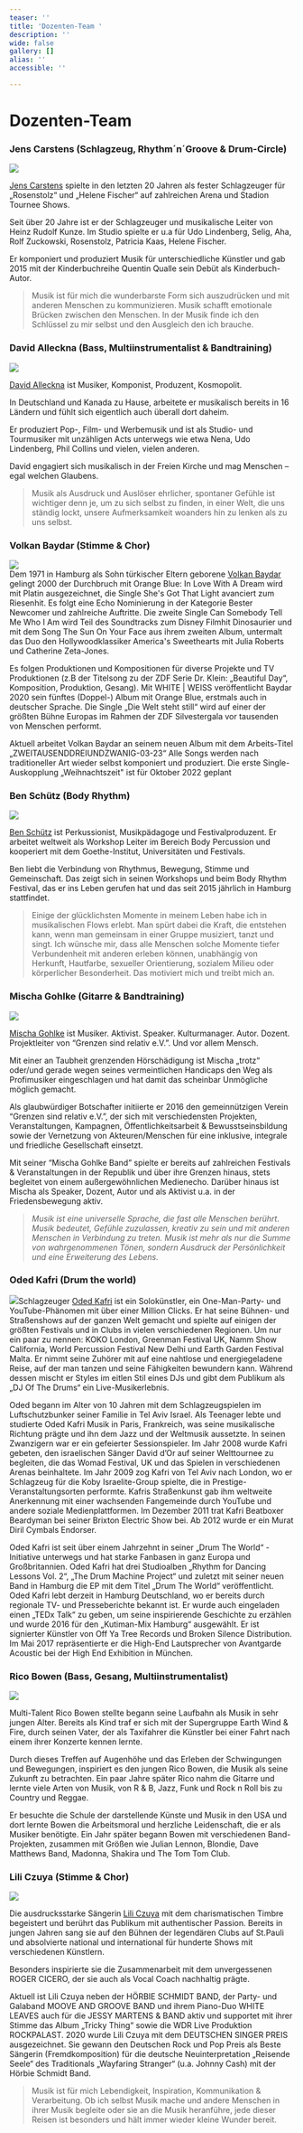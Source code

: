 ```yaml
---
teaser: ''
title: 'Dozenten-Team '
description: ''
wide: false
gallery: []
alias: ''
accessible: ''

---
```

# Dozenten-Team

### **Jens Carstens** (Schlagzeug, Rhythm´n´Groove & Drum-Circle)

![](/media/2022/04/jens-carstens.jpg)

[Jens Carstens](https://de.wikipedia.org/wiki/Jens_Carstens) spielte in den letzten 20 Jahren als fester Schlagzeuger für „Rosenstolz“ und „Helene Fischer“ auf zahlreichen Arena und Stadion Tournee Shows.

Seit über 20 Jahre ist er der Schlagzeuger und musikalische Leiter von Heinz Rudolf Kunze. Im Studio spielte er u.a für Udo Lindenberg, Selig, Aha, Rolf Zuckowski, Rosenstolz, Patricia Kaas, Helene Fischer.

Er komponiert und produziert Musik für unterschiedliche Künstler und gab 2015 mit der Kinderbuchreihe Quentin Qualle sein Debüt als Kinderbuch-Autor.

> Musik ist für mich die wunderbarste Form sich auszudrücken und mit anderen Menschen zu kommunizieren. Musik schafft emotionale Brücken zwischen den Menschen. In der Musik finde ich den Schlüssel zu mir selbst und den Ausgleich den ich brauche.

### **David Alleckna** (Bass, Multiinstrumentalist & Bandtraining)

![](/media/2022/03/david-alleckna-photo-by-daniela-mollenhoff-1.jpeg)

[David Alleckna](https://alleckna.de/) ist Musiker, Komponist, Produzent, Kosmopolit.

In Deutschland und Kanada zu Hause, arbeitete er musikalisch bereits in 16 Ländern und fühlt sich eigentlich auch überall dort daheim.

Er produziert Pop-, Film- und Werbemusik und ist als Studio- und Tourmusiker mit unzähligen Acts unterwegs wie etwa Nena, Udo Lindenberg, Phil Collins und vielen, vielen anderen.

David engagiert sich musikalisch in der Freien Kirche und mag Menschen – egal welchen Glaubens.

> Musik als Ausdruck und Auslöser ehrlicher, spontaner Gefühle ist wichtiger denn je, um zu sich selbst zu finden, in einer Welt, die uns ständig lockt, unsere Aufmerksamkeit woanders hin zu lenken als zu uns selbst.

### **Volkan Baydar** (Stimme & Chor)

![](/media/2022/04/volkan-live-pressefoto-1.jpeg)  
Dem 1971 in Hamburg als Sohn türkischer Eltern geborene [Volkan Baydar](https://www.volkanbaydar.com/) gelingt 2000 der Durchbruch mit Orange Blue: In Love With A Dream wird mit Platin ausgezeichnet, die Single She's Got That Light avanciert zum Riesenhit. Es folgt eine Echo Nominierung in der Kategorie Bester Newcomer und zahlreiche Auftritte. Die zweite Single Can Somebody Tell Me Who I Am wird Teil des Soundtracks zum Disney Filmhit Dinosaurier und mit dem Song The Sun On Your Face aus ihrem zweiten Album, untermalt das Duo den Hollywoodklassiker America's Sweethearts mit Julia Roberts und Catherine Zeta-Jones.

Es folgen Produktionen und Kompositionen für diverse Projekte und TV Produktionen (z.B der Titelsong zu der ZDF Serie Dr. Klein: „Beautiful Day“, Komposition, Produktion, Gesang). Mit WHITE | WEISS veröffentlicht Baydar 2020 sein fünftes (Doppel-) Album mit Orange Blue, erstmals auch in deutscher Sprache. Die Single „Die Welt steht still“ wird auf einer der größten Bühne Europas im Rahmen der ZDF Silvestergala vor tausenden von Menschen performt.

Aktuell arbeitet Volkan Baydar an seinem neuen Album mit dem Arbeits-Titel „ZWEITAUSENDDREIUNDZWANIG-03-23“ Alle Songs werden nach traditioneller Art wieder selbst komponiert und produziert. Die erste Single- Auskopplung „Weihnachtszeit" ist für Oktober 2022 geplant

### **Ben Schütz** (Body Rhythm)

![](/media/2022/04/ben-schutz_dsc_0929_valentin-jagodzinski_klein.jpeg)

[Ben Schütz](https://www.bodyrhythm.de/team) ist Perkussionist, Musikpädagoge und Festivalproduzent. Er arbeitet weltweit als Workshop Leiter im Bereich Body Percussion und kooperiert mit dem Goethe-Institut, Universitäten und Festivals.

Ben liebt die Verbindung von Rhythmus, Bewegung, Stimme und Gemeinschaft. Das zeigt sich in seinen Workshops und beim Body Rhythm Festival, das er ins Leben gerufen hat und das seit 2015 jährlich in Hamburg stattfindet.

> Einige der glücklichsten Momente in meinem Leben habe ich in musikalischen Flows erlebt. Man spürt dabei die Kraft, die entstehen kann, wenn man gemeinsam in einer Gruppe musiziert, tanzt und singt. Ich wünsche mir, dass alle Menschen solche Momente tiefer Verbundenheit mit anderen erleben können, unabhängig von Herkunft, Hautfarbe, sexueller Orientierung, sozialem Milieu oder körperlicher Besonderheit. Das motiviert mich und treibt mich an.

### **Mischa Gohlke** (Gitarre & Bandtraining)

![](/media/2020/06/mischa-profil.jpg)

[Mischa Gohlke](https://mischagohlkeband.de/) ist Musiker. Aktivist. Speaker. Kulturmanager. Autor. Dozent. Projektleiter von “Grenzen sind relativ e.V.”. Und vor allem Mensch.

Mit einer an Taubheit grenzenden Hörschädigung ist Mischa „trotz“ oder/und gerade wegen seines vermeintlichen Handicaps den Weg als Profimusiker eingeschlagen und hat damit das scheinbar Unmögliche möglich gemacht.

Als glaubwürdiger Botschafter initiierte er 2016 den gemeinnützigen Verein “Grenzen sind relativ e.V.”, der sich mit verschiedensten Projekten, Veranstaltungen, Kampagnen, Öffentlichkeitsarbeit & Bewusstseinsbildung sowie der Vernetzung von Akteuren/Menschen für eine inklusive, integrale und friedliche Gesellschaft einsetzt.

Mit seiner “Mischa Gohlke Band” spielte er bereits auf zahlreichen Festivals & Veranstaltungen in der Republik und über ihre Grenzen hinaus, stets begleitet von einem außergewöhnlichen Medienecho. Darüber hinaus ist Mischa als Speaker, Dozent, Autor und als Aktivist u.a. in der Friedensbewegung aktiv.

> _Musik ist eine universelle Sprache, die fast alle Menschen berührt. Musik bedeutet, Gefühle zuzulassen, kreativ zu sein und mit anderen Menschen in Verbindung zu treten. Musik ist mehr als nur die Summe von wahrgenommenen Tönen, sondern Ausdruck der Persönlichkeit und eine Erweiterung des Lebens._

### **Oded Kafri** (Drum the world)

![](/media/2022/04/oded-kafri-foto.png)Schlagzeuger [Oded Kafri](https://odedkafri.com/) ist ein Solokünstler, ein One-Man-Party- und YouTube-Phänomen mit über einer Million Clicks. Er hat seine Bühnen- und Straßenshows auf der ganzen Welt gemacht und spielte auf einigen der größten Festivals und in Clubs in vielen verschiedenen Regionen. Um nur ein paar zu nennen: KOKO London, Greenman Festival UK, Namm Show California, World Percussion Festival New Delhi und Earth Garden Festival Malta. Er nimmt seine Zuhörer mit auf eine nahtlose und energiegeladene Reise, auf der man tanzen und seine Fähigkeiten bewundern kann. Während dessen mischt er Styles im eitlen Stil eines DJs und gibt dem Publikum als „DJ Of The Drums“ ein Live-Musikerlebnis.

Oded begann im Alter von 10 Jahren mit dem Schlagzeugspielen im Luftschutzbunker seiner Familie in Tel Aviv Israel. Als Teenager lebte und studierte Oded Kafri Musik in Paris, Frankreich, was seine musikalische Richtung prägte und ihn dem Jazz und der Weltmusik aussetzte. In seinen Zwanzigern war er ein gefeierter Sessionspieler. Im Jahr 2008 wurde Kafri gebeten, den israelischen Sänger David d’Or auf seiner Welttournee zu begleiten, die das Womad Festival, UK und das Spielen in verschiedenen Arenas beinhaltete. Im Jahr 2009 zog Kafri von Tel Aviv nach London, wo er Schlagzeug für die Koby Israelite-Group spielte, die in Prestige-Veranstaltungsorten performte. Kafris Straßenkunst gab ihm weltweite Anerkennung mit einer wachsenden Fangemeinde durch YouTube und andere soziale Medienplattformen. Im Dezember 2011 trat Kafri Beatboxer Beardyman bei seiner Brixton Electric Show bei. Ab 2012 wurde er ein Murat Diril Cymbals Endorser.

Oded Kafri ist seit über einem Jahrzehnt in seiner „Drum The World“ -Initiative unterwegs und hat starke Fanbasen in ganz Europa und Großbritannien. Oded Kafri hat drei Studioalben „Rhythm for Dancing Lessons Vol. 2“, „The Drum Machine Project“ und zuletzt mit seiner neuen Band in Hamburg die EP mit dem Titel „Drum The World“ veröffentlicht. Oded Kafri lebt derzeit in Hamburg Deutschland, wo er bereits durch regionale TV- und Presseberichte bekannt ist. Er wurde auch eingeladen einen „TEDx Talk“ zu geben, um seine inspirierende Geschichte zu erzählen und wurde 2016 für den „Kutiman-Mix Hamburg“ ausgewählt. Er ist signierter Künstler von Off Ya Tree Records und Broken Silence Distribution. Im Mai 2017 repräsentierte er die High-End Lautsprecher von Avantgarde Acoustic bei der High End Exhibition in München.

### **Rico Bowen** (Bass, Gesang, Multiinstrumentalist)

![](/media/2022/04/rico-bowen-_-mischa-gohlke-band-__-foto-by-jorp-lippmann.jpg)

Multi-Talent Rico Bowen stellte begann seine Laufbahn als Musik in sehr jungen Alter. Bereits als Kind traf er sich mit der Supergruppe Earth Wind & Fire, durch seinen Vater, der als Taxifahrer die Künstler bei einer Fahrt nach einem ihrer Konzerte kennen lernte. 

Durch dieses Treffen auf Augenhöhe und das Erleben der Schwingungen und Bewegungen, inspiriert es den jungen Rico Bowen, die Musik als seine Zukunft zu betrachten. Ein paar Jahre später Rico nahm die Gitarre und lernte viele Arten von Musik, von R & B, Jazz, Funk und Rock n Roll bis zu Country und Reggae. 

Er besuchte die Schule der darstellende Künste und Musik in den USA und dort lernte Bowen die Arbeitsmoral und herzliche Leidenschaft, die er als Musiker benötigte. Ein Jahr später begann Bowen mit verschiedenen Band-Projekten, zusammen mit Größen wie Julian Lennon, Blondie, Dave Matthews Band, Madonna, Shakira und The Tom Tom Club.

### **Lili Czuya** (Stimme & Chor)

![](/media/2022/04/lili-czuya-beate-grams-1.JPG)

Die ausdrucksstarke Sängerin [Lili Czuya](www.lili-musik.de) mit dem charismatischen Timbre begeistert und berührt das Publikum mit authentischer Passion. Bereits in jungen Jahren sang sie auf den Bühnen der legendären Clubs auf St.Pauli und absolvierte national und international für hunderte Shows mit verschiedenen Künstlern.

Besonders inspirierte sie die Zusammenarbeit mit dem unvergessenen ROGER CICERO, der sie auch als Vocal Coach nachhaltig prägte.

Aktuell ist Lili Czuya neben der HÖRBIE SCHMIDT BAND, der Party- und Galaband MOOVE AND GROOVE BAND und ihrem Piano-Duo WHITE LEAVES auch für die JESSY MARTENS & BAND aktiv und supportet mit ihrer Stimme das Album „Tricky Thing“ sowie die WDR Live Produktion ROCKPALAST. 2020 wurde Lili Czuya mit dem DEUTSCHEN SINGER PREIS ausgezeichnet. Sie gewann den Deutschen Rock und Pop Preis als Beste Sängerin (Fremdkomposition) für die deutsche Neuinterpretation „Reisende Seele“ des Traditionals „Wayfaring Stranger“ (u.a. Johnny Cash) mit der Hörbie Schmidt Band.

> Musik ist für mich Lebendigkeit, Inspiration, Kommunikation & Verarbeitung. Ob ich selbst Musik mache und andere Menschen in ihrer Musik begleite oder sie an die Musik heranführe, jede dieser Reisen ist besonders und hält immer wieder kleine Wunder bereit.